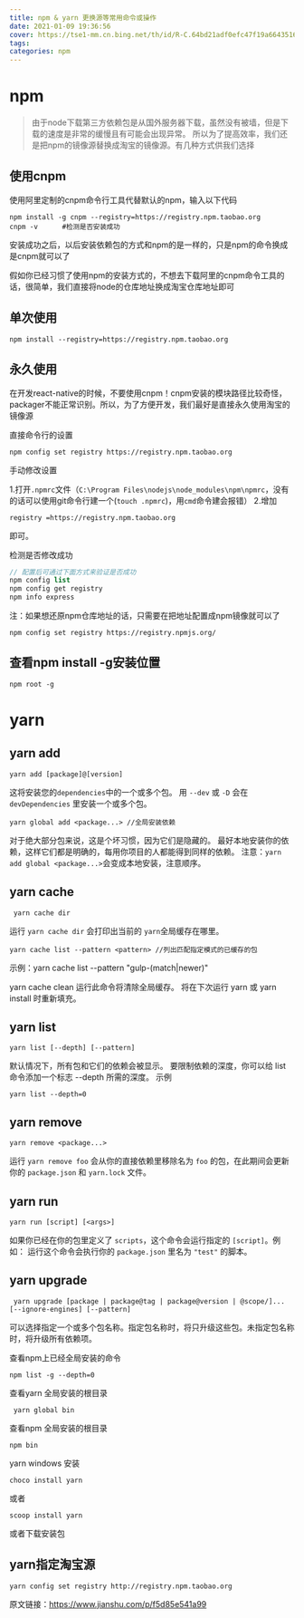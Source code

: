 ```yaml
---
title: npm & yarn 更换源等常用命令或操作
date: 2021-01-09 19:36:56
cover: https://tse1-mm.cn.bing.net/th/id/R-C.64bd21adf0efc47f19a6643516a23426?rik=jTLv1u0Nv3PDHw&riu=http%3a%2f%2fcaibaojian.com%2fnpm%2fimages%2fnpm-lg.jpg&ehk=pNpGBD00BfqHHnZcNTGF2sLMrnJ0vh%2ftidWPrS%2bxEv0%3d&risl=&pid=ImgRaw&r=0
tags:
categories: npm
---
```


# npm

> 由于node下载第三方依赖包是从国外服务器下载，虽然没有被墙，但是下载的速度是非常的缓慢且有可能会出现异常。
> 所以为了提高效率，我们还是把npm的镜像源替换成淘宝的镜像源。有几种方式供我们选择

<!-- more -->

## 使用cnpm

使用阿里定制的cnpm命令行工具代替默认的npm，输入以下代码

```shell
npm install -g cnpm --registry=https://registry.npm.taobao.org 
cnpm -v      #检测是否安装成功
```

安装成功之后，以后安装依赖包的方式和npm的是一样的，只是npm的命令换成是cnpm就可以了

假如你已经习惯了使用npm的安装方式的，不想去下载阿里的cnpm命令工具的话，很简单，我们直接将node的仓库地址换成淘宝仓库地址即可

## 单次使用

```shell
npm install --registry=https://registry.npm.taobao.org
```

## 永久使用

在开发react-native的时候，不要使用cnpm！cnpm安装的模块路径比较奇怪，packager不能正常识别。所以，为了方便开发，我们最好是直接永久使用淘宝的镜像源

直接命令行的设置

```shell
npm config set registry https://registry.npm.taobao.org
```

手动修改设置

1.打开`.npmrc`文件（`C:\Program Files\nodejs\node_modules\npm\npmrc`，没有的话可以使用git命令行建一个(`touch .npmrc`)，用`cmd`命令建会报错）
2.增加 

```
registry =https://registry.npm.taobao.org
```

即可。

检测是否修改成功

```php
// 配置后可通过下面方式来验证是否成功
npm config list
npm config get registry
npm info express
```

注：如果想还原npm仓库地址的话，只需要在把地址配置成npm镜像就可以了

```shell
npm config set registry https://registry.npmjs.org/
```

## 查看npm install -g安装位置

```shell
npm root -g
```

# yarn

## yarn add

```shell
yarn add [package]@[version]
```

 这将安装您的`dependencies`中的一个或多个包。
 用 `--dev` 或 `-D` 会在 `devDependencies` 里安装一个或多个包。

```
yarn global add <package...> //全局安装依赖
```

 对于绝大部分包来说，这是个坏习惯，因为它们是隐藏的。 最好本地安装你的依赖，这样它们都是明确的，每用你项目的人都能得到同样的依赖。
 注意：`yarn add global <package...>`会变成本地安装，注意顺序。

##  yarn cache

```
 yarn cache dir
```

 运行 `yarn cache dir` 会打印出当前的 `yarn`全局缓存在哪里。

```
yarn cache list --pattern <pattern> //列出匹配指定模式的已缓存的包
```

 示例：yarn cache list --pattern "gulp-(match|newer)"

yarn cache clean
 运行此命令将清除全局缓存。 将在下次运行 yarn 或 yarn install 时重新填充。

## yarn list

```
yarn list [--depth] [--pattern]
```

 默认情况下，所有包和它们的依赖会被显示。 要限制依赖的深度，你可以给 list 命令添加一个标志 --depth 所需的深度。
 示例

```
yarn list --depth=0
```

## yarn remove

```
yarn remove <package...>
```

 运行 `yarn remove foo` 会从你的直接依赖里移除名为 `foo` 的包，在此期间会更新你的 `package.json` 和 `yarn.lock` 文件。

## yarn run

```
yarn run [script] [<args>]
```

 如果你已经在你的包里定义了 `scripts`，这个命令会运行指定的 `[script]`。例如：
 运行这个命令会执行你的 `package.json` 里名为 `"test"` 的脚本。

## yarn upgrade

```
 yarn upgrade [package | package@tag | package@version | @scope/]... [--ignore-engines] [--pattern]
```

 可以选择指定一个或多个包名称。指定包名称时，将只升级这些包。未指定包名称时，将升级所有依赖项。

查看npm上已经全局安装的命令

```
npm list -g --depth=0
```

查看yarn 全局安装的根目录

```
 yarn global bin
```


 查看npm 全局安装的根目录

```
npm bin
```

yarn windows 安装

```
choco install yarn
```

 或者 

```
scoop install yarn
```

 或者下载安装包

## yarn指定淘宝源 

```
yarn config set registry http://registry.npm.taobao.org
```


原文链接：https://www.jianshu.com/p/f5d85e541a99
